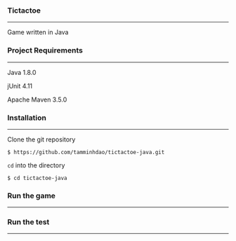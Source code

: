 ### Tictactoe
----------------

Game written in Java

### Project Requirements
----------------

Java 1.8.0

jUnit 4.11

Apache Maven 3.5.0

### Installation
----------------

Clone the git repository
```
$ https://github.com/tamminhdao/tictactoe-java.git
```

`cd` into the directory
```
$ cd tictactoe-java
```

### Run the game
----------------

### Run the test
----------------